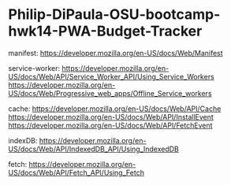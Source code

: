 # Philip-DiPaula-OSU-bootcamp-hwk14-PWA-Budget-Tracker


manifest:
https://developer.mozilla.org/en-US/docs/Web/Manifest

service-worker:
https://developer.mozilla.org/en-US/docs/Web/API/Service_Worker_API/Using_Service_Workers
https://developer.mozilla.org/en-US/docs/Web/Progressive_web_apps/Offline_Service_workers

cache:
https://developer.mozilla.org/en-US/docs/Web/API/Cache
https://developer.mozilla.org/en-US/docs/Web/API/InstallEvent
https://developer.mozilla.org/en-US/docs/Web/API/FetchEvent

indexDB:
https://developer.mozilla.org/en-US/docs/Web/API/IndexedDB_API/Using_IndexedDB

fetch:
https://developer.mozilla.org/en-US/docs/Web/API/Fetch_API/Using_Fetch
